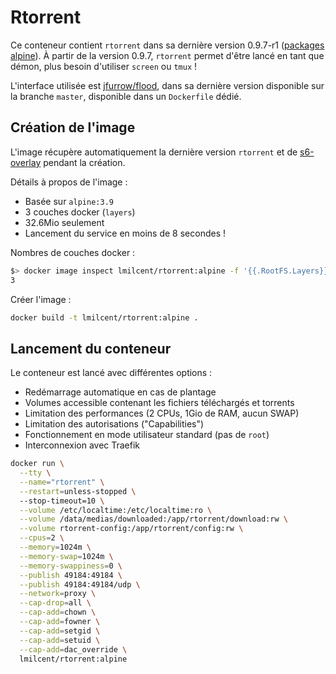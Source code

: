 # Rtorrent

Ce conteneur contient `rtorrent` dans sa dernière version 0.9.7-r1 ([packages alpine](https://pkgs.alpinelinux.org/packages?name=rtorrent&branch=edge)).
À partir de la version 0.9.7, `rtorrent` permet d'être lancé en tant que démon, plus besoin d'utiliser `screen` ou `tmux` !

L'interface utilisée est [jfurrow/flood](https://github.com/jfurrow/flood), dans sa dernière version disponible sur la branche `master`, disponible dans un `Dockerfile` dédié.



## Création de l'image

L'image récupère automatiquement la dernière version `rtorrent` et de [s6-overlay](https://github.com/just-containers/s6-overlay) pendant la création.
  
Détails à propos de l'image :

* Basée sur `alpine:3.9`
* 3 couches docker (`layers`)
* 32.6Mio seulement
* Lancement du service en moins de 8 secondes !

Nombres de couches docker :

```bash
$> docker image inspect lmilcent/rtorrent:alpine -f '{{.RootFS.Layers}}' | wc -w
3
```

Créer l'image :

```bash
docker build -t lmilcent/rtorrent:alpine .
```


## Lancement du conteneur

Le conteneur est lancé avec différentes options :

* Redémarrage automatique en cas de plantage
* Volumes accessible contenant les fichiers téléchargés et torrents
* Limitation des performances (2 CPUs, 1Gio de RAM, aucun SWAP)
* Limitation des autorisations ("Capabilities")
* Fonctionnement en mode utilisateur standard (pas de `root`)
* Interconnexion avec Traefik


```bash
docker run \
  --tty \
  --name="rtorrent" \
  --restart=unless-stopped \                                                                                                                                                                                                     [29/1193]
  --stop-timeout=10 \
  --volume /etc/localtime:/etc/localtime:ro \
  --volume /data/medias/downloaded:/app/rtorrent/download:rw \
  --volume rtorrent-config:/app/rtorrent/config:rw \
  --cpus=2 \
  --memory=1024m \
  --memory-swap=1024m \
  --memory-swappiness=0 \
  --publish 49184:49184 \
  --publish 49184:49184/udp \
  --network=proxy \
  --cap-drop=all \
  --cap-add=chown \
  --cap-add=fowner \
  --cap-add=setgid \
  --cap-add=setuid \
  --cap-add=dac_override \
  lmilcent/rtorrent:alpine
```
